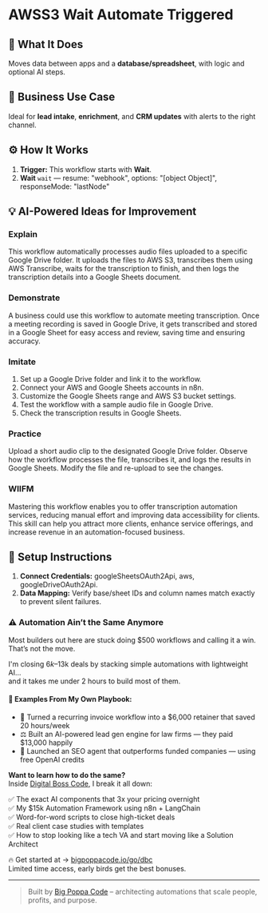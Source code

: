 # AWSS3 Wait Automate Triggered
  ## 🚀 What It Does
  Moves data between apps and a **database/spreadsheet**, with logic and optional AI steps.
  
  ## 💼 Business Use Case
  Ideal for **lead intake**, **enrichment**, and **CRM updates** with alerts to the right channel.
  
  ## ⚙️ How It Works
  1. **Trigger:** This workflow starts with **Wait**.
  2. **Wait** `wait` — resume: "webhook", options: "[object Object]", responseMode: "lastNode"
  
  ## 💡 AI-Powered Ideas for Improvement
  ### Explain
This workflow automatically processes audio files uploaded to a specific Google Drive folder. It uploads the files to AWS S3, transcribes them using AWS Transcribe, waits for the transcription to finish, and then logs the transcription details into a Google Sheets document.

### Demonstrate
A business could use this workflow to automate meeting transcription. Once a meeting recording is saved in Google Drive, it gets transcribed and stored in a Google Sheet for easy access and review, saving time and ensuring accuracy.

### Imitate
1. Set up a Google Drive folder and link it to the workflow.
2. Connect your AWS and Google Sheets accounts in n8n.
3. Customize the Google Sheets range and AWS S3 bucket settings.
4. Test the workflow with a sample audio file in Google Drive.
5. Check the transcription results in Google Sheets.

### Practice
Upload a short audio clip to the designated Google Drive folder. Observe how the workflow processes the file, transcribes it, and logs the results in Google Sheets. Modify the file and re-upload to see the changes.

### WIIFM
Mastering this workflow enables you to offer transcription automation services, reducing manual effort and improving data accessibility for clients. This skill can help you attract more clients, enhance service offerings, and increase revenue in an automation-focused business.
  
  ## 🔧 Setup Instructions
  1. **Connect Credentials:** googleSheetsOAuth2Api, aws, googleDriveOAuth2Api.
2. **Data Mapping:** Verify base/sheet IDs and column names match exactly to prevent silent failures.
  
### ⚠️ Automation Ain’t the Same Anymore

Most builders out here are stuck doing $500 workflows and calling it a win.  
That’s not the move.  

I'm closing $6k–$13k deals by stacking simple automations with lightweight AI...  
and it takes me under 2 hours to build most of them.

#### 🧠 Examples From My Own Playbook:
- 🔁 Turned a recurring invoice workflow into a $6,000 retainer that saved 20 hours/week  
- ⚖️ Built an AI-powered lead gen engine for law firms — they paid $13,000 happily  
- 🚀 Launched an SEO agent that outperforms funded companies — using free OpenAI credits  

**Want to learn how to do the same?**  
Inside [Digital Boss Code](https://bigpoppacode.io/go/dbc), I break it all down:

✅ The exact AI components that 3x your pricing overnight  
✅ My $15k Automation Framework using n8n + LangChain  
✅ Word-for-word scripts to close high-ticket deals  
✅ Real client case studies with templates  
✅ How to stop looking like a tech VA and start moving like a Solution Architect  

🔥 Get started at → [bigpoppacode.io/go/dbc](https://bigpoppacode.io/go/dbc)  
Limited time access, early birds get the best bonuses.

---
> Built by [Big Poppa Code](https://bigpoppacode.io) – architecting automations that scale people, profits, and purpose.
  